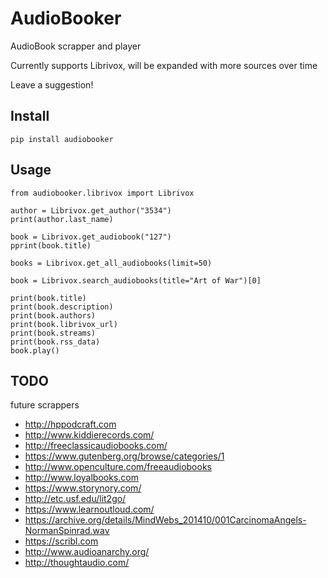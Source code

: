 # AudioBooker

AudioBook scrapper and player

Currently supports Librivox, will be expanded with more sources over time

Leave a suggestion!

## Install

    pip install audiobooker
    
## Usage

    from audiobooker.librivox import Librivox
    
    author = Librivox.get_author("3534")
    print(author.last_name)
    
    book = Librivox.get_audiobook("127")
    pprint(book.title)
    
    books = Librivox.get_all_audiobooks(limit=50)    
    
    book = Librivox.search_audiobooks(title="Art of War")[0]
    
    print(book.title)
    print(book.description)
    print(book.authors)
    print(book.librivox_url)
    print(book.streams)
    print(book.rss_data)
    book.play()


## TODO

future scrappers

* http://hppodcraft.com
* http://www.kiddierecords.com/
* http://freeclassicaudiobooks.com/
* https://www.gutenberg.org/browse/categories/1
* http://www.openculture.com/freeaudiobooks
* http://www.loyalbooks.com
* https://www.storynory.com/
* http://etc.usf.edu/lit2go/
* https://www.learnoutloud.com/
* https://archive.org/details/MindWebs_201410/001CarcinomaAngels-NormanSpinrad.wav
* https://scribl.com
* http://www.audioanarchy.org/
* http://thoughtaudio.com/
